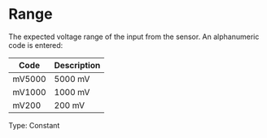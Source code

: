 # Range

The expected voltage range of the input from the sensor. An alphanumeric code is entered:

| Code   | Description |
| ------ | ----------- |
| mV5000 | 5000 mV     |
| mV1000 | 1000 mV     |
| mV200  | 200 mV      |

Type: Constant
